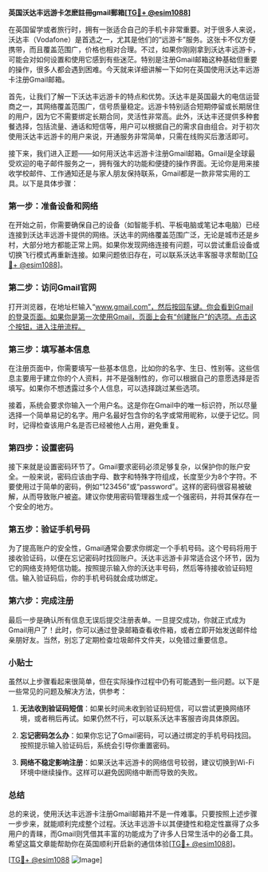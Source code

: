 **英国沃达丰远游卡怎麽註冊gmail郵箱[[TG💪+ @esim1088](https://t.me/s/esim1088)]**

在英国留学或者旅行时，拥有一张适合自己的手机卡非常重要。对于很多人来说，沃达丰（Vodafone）是首选之一，尤其是他们的“远游卡”服务。这张卡不仅方便携带，而且覆盖范围广，价格也相对合理。不过，如果你刚刚拿到沃达丰远游卡，可能会对如何设置和使用它感到有些迷茫。特别是注册Gmail邮箱这种基础但重要的操作，很多人都会遇到困难。今天就来详细讲解一下如何在英国使用沃达丰远游卡注册Gmail邮箱。

首先，让我们了解一下沃达丰远游卡的特点和优势。沃达丰是英国最大的电信运营商之一，其网络覆盖范围广，信号质量稳定。远游卡特别适合短期停留或长期居住的用户，因为它不需要绑定长期合同，灵活性非常高。此外，沃达丰还提供多种套餐选择，包括流量、通话和短信等，用户可以根据自己的需求自由组合。对于初次使用沃达丰远游卡的用户来说，开通服务非常简单，只需在线购买后激活即可。

接下来，我们进入正题——如何用沃达丰远游卡注册Gmail邮箱。Gmail是全球最受欢迎的电子邮件服务之一，拥有强大的功能和便捷的操作界面。无论你是用来接收学校邮件、工作通知还是与家人朋友保持联系，Gmail都是一款非常实用的工具。以下是具体步骤：

### 第一步：准备设备和网络

在开始之前，你需要确保自己的设备（如智能手机、平板电脑或笔记本电脑）已经连接到沃达丰远游卡提供的网络。沃达丰的网络覆盖范围广泛，无论是城市还是乡村，大部分地方都能正常上网。如果你发现网络连接有问题，可以尝试重启设备或切换飞行模式再重新连接。如果问题依旧存在，可以联系沃达丰客服寻求帮助[[TG💪+ @esim1088](https://t.me/s/esim1088)]。

### 第二步：访问Gmail官网

打开浏览器，在地址栏输入“www.gmail.com”，然后按回车键。你会看到Gmail的登录页面。如果你是第一次使用Gmail，页面上会有“创建账户”的选项。点击这个按钮，进入注册流程。

### 第三步：填写基本信息

在注册页面中，你需要填写一些基本信息，比如你的名字、生日、性别等。这些信息主要用于建立你的个人资料，并不是强制性的，你可以根据自己的意愿选择是否填写。如果你不想透露过多个人信息，可以选择跳过某些选项。

接着，系统会要求你输入一个用户名。这是你在Gmail中的唯一标识符，所以尽量选择一个简单易记的名字。用户名最好包含你的名字或常用昵称，以便于记忆。同时，记得检查该用户名是否已经被他人占用，避免重复。

### 第四步：设置密码

接下来就是设置密码环节了。Gmail要求密码必须足够复杂，以保护你的账户安全。一般来说，密码应该由字母、数字和特殊字符组成，长度至少为8个字符。不要使用过于简单的密码，例如“123456”或“password”。这样的密码很容易被破解，从而导致账户被盗。建议你使用密码管理器生成一个强密码，并将其保存在一个安全的地方。

### 第五步：验证手机号码

为了提高账户的安全性，Gmail通常会要求你绑定一个手机号码。这个号码将用于接收验证码，以便在忘记密码时找回账户。沃达丰远游卡非常适合这个环节，因为它的网络支持短信功能。按照提示输入你的沃达丰号码，然后等待接收验证码短信。输入验证码后，你的手机号码就会成功绑定。

### 第六步：完成注册

最后一步是确认所有信息无误后提交注册表单。一旦提交成功，你就正式成为Gmail用户了！此时，你可以通过登录邮箱查看收件箱，或者立即开始发送邮件给亲朋好友。当然，别忘了定期检查垃圾邮件文件夹，以免错过重要信息。

### 小贴士

虽然以上步骤看起来很简单，但在实际操作过程中仍有可能遇到一些问题。以下是一些常见的问题及解决方法，供参考：

1. **无法收到验证码短信**：如果长时间未收到验证码短信，可以尝试更换网络环境，或者稍后再试。如果仍然不行，可以联系沃达丰客服咨询具体原因。
   
2. **忘记密码怎么办**：如果你忘记了Gmail密码，可以通过绑定的手机号码找回。按照提示输入验证码后，系统会引导你重置密码。

3. **网络不稳定影响注册**：如果沃达丰远游卡的网络信号较弱，建议切换到Wi-Fi环境中继续操作。这样可以避免因网络中断而导致的失败。

### 总结

总的来说，使用沃达丰远游卡注册Gmail邮箱并不是一件难事。只要按照上述步骤一步步来，就能顺利完成整个过程。沃达丰远游卡以其便捷性和稳定性赢得了众多用户的青睐，而Gmail则凭借其丰富的功能成为了许多人日常生活中的必备工具。希望这篇文章能帮助你在英国顺利开启新的通信体验[[TG💪+ @esim1088](https://t.me/s/esim1088)]。

[[TG💪+ @esim1088](https://t.me/s/esim1088) ![Image](https://i.postimg.cc/4NQfJmqS/Snipaste-2025-05-13-00-14-12.png)]